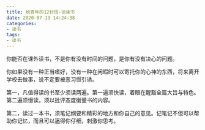 ```yaml
---
title: 给青年的12封信-谈读书
date: 2020-07-13 14:24:38
categories:
- 读书
tags:
- 读书
---
```


你能否在课外读书，不是你有没有时间的问题，是你有没有决心的问题。

你如果没有一种正当嗜好，没有一种在闲暇时可以寄托你的心神的东西，将来离开学校去做事，说不定要被恶习惯引诱。

第一，凡值得读的书至少须读两遍。第一遍须快读，着眼在醒豁全篇大旨与特色。第二遍须慢读，须以批评态度衡量书的内容。

第二，读过一本书，须笔记纲要和精彩的地方和你自己的意见。记笔记不但可以帮助你记忆，而且可以逼得你仔细，刺激你思考。
